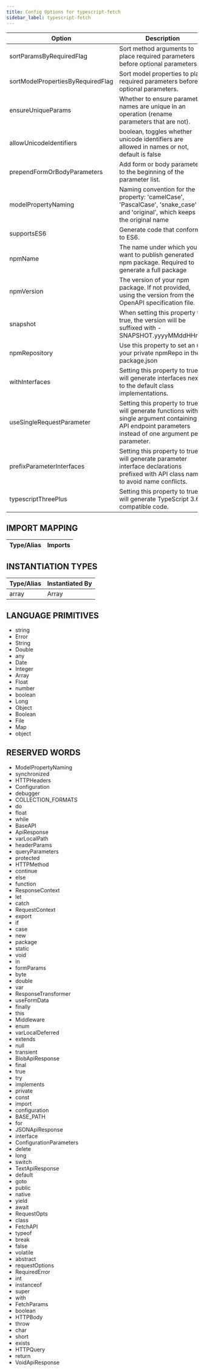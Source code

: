 ```yaml
---
title: Config Options for typescript-fetch
sidebar_label: typescript-fetch
---
```


| Option | Description | Values | Default |
| ------ | ----------- | ------ | ------- |
|sortParamsByRequiredFlag|Sort method arguments to place required parameters before optional parameters.| |true|
|sortModelPropertiesByRequiredFlag|Sort model properties to place required parameters before optional parameters.| |true|
|ensureUniqueParams|Whether to ensure parameter names are unique in an operation (rename parameters that are not).| |true|
|allowUnicodeIdentifiers|boolean, toggles whether unicode identifiers are allowed in names or not, default is false| |false|
|prependFormOrBodyParameters|Add form or body parameters to the beginning of the parameter list.| |false|
|modelPropertyNaming|Naming convention for the property: 'camelCase', 'PascalCase', 'snake_case' and 'original', which keeps the original name| |camelCase|
|supportsES6|Generate code that conforms to ES6.| |false|
|npmName|The name under which you want to publish generated npm package. Required to generate a full package| |null|
|npmVersion|The version of your npm package. If not provided, using the version from the OpenAPI specification file.| |1.0.0|
|snapshot|When setting this property to true, the version will be suffixed with -SNAPSHOT.yyyyMMddHHmm| |false|
|npmRepository|Use this property to set an url your private npmRepo in the package.json| |null|
|withInterfaces|Setting this property to true will generate interfaces next to the default class implementations.| |false|
|useSingleRequestParameter|Setting this property to true will generate functions with a single argument containing all API endpoint parameters instead of one argument per parameter.| |true|
|prefixParameterInterfaces|Setting this property to true will generate parameter interface declarations prefixed with API class name to avoid name conflicts.| |false|
|typescriptThreePlus|Setting this property to true will generate TypeScript 3.6+ compatible code.| |false|

## IMPORT MAPPING

| Type/Alias | Imports |
| ---------- | ------- |


## INSTANTIATION TYPES

| Type/Alias | Instantiated By |
| ---------- | --------------- |
|array|Array|


## LANGUAGE PRIMITIVES

<ul data-columns="2" style="list-style-type: disc;-webkit-columns:2;-moz-columns:2;columns:2;-moz-column-fill:auto;column-fill:auto"><li>string</li>
<li>Error</li>
<li>String</li>
<li>Double</li>
<li>any</li>
<li>Date</li>
<li>Integer</li>
<li>Array</li>
<li>Float</li>
<li>number</li>
<li>boolean</li>
<li>Long</li>
<li>Object</li>
<li>Boolean</li>
<li>File</li>
<li>Map</li>
<li>object</li>
</ul>

## RESERVED WORDS

<ul data-columns="2" style="list-style-type: disc;-webkit-columns:2;-moz-columns:2;columns:2;-moz-column-fill:auto;column-fill:auto"><li>ModelPropertyNaming</li>
<li>synchronized</li>
<li>HTTPHeaders</li>
<li>Configuration</li>
<li>debugger</li>
<li>COLLECTION_FORMATS</li>
<li>do</li>
<li>float</li>
<li>while</li>
<li>BaseAPI</li>
<li>ApiResponse</li>
<li>varLocalPath</li>
<li>headerParams</li>
<li>queryParameters</li>
<li>protected</li>
<li>HTTPMethod</li>
<li>continue</li>
<li>else</li>
<li>function</li>
<li>ResponseContext</li>
<li>let</li>
<li>catch</li>
<li>RequestContext</li>
<li>export</li>
<li>if</li>
<li>case</li>
<li>new</li>
<li>package</li>
<li>static</li>
<li>void</li>
<li>in</li>
<li>formParams</li>
<li>byte</li>
<li>double</li>
<li>var</li>
<li>ResponseTransformer</li>
<li>useFormData</li>
<li>finally</li>
<li>this</li>
<li>Middleware</li>
<li>enum</li>
<li>varLocalDeferred</li>
<li>extends</li>
<li>null</li>
<li>transient</li>
<li>BlobApiResponse</li>
<li>final</li>
<li>true</li>
<li>try</li>
<li>implements</li>
<li>private</li>
<li>const</li>
<li>import</li>
<li>configuration</li>
<li>BASE_PATH</li>
<li>for</li>
<li>JSONApiResponse</li>
<li>interface</li>
<li>ConfigurationParameters</li>
<li>delete</li>
<li>long</li>
<li>switch</li>
<li>TextApiResponse</li>
<li>default</li>
<li>goto</li>
<li>public</li>
<li>native</li>
<li>yield</li>
<li>await</li>
<li>RequestOpts</li>
<li>class</li>
<li>FetchAPI</li>
<li>typeof</li>
<li>break</li>
<li>false</li>
<li>volatile</li>
<li>abstract</li>
<li>requestOptions</li>
<li>RequiredError</li>
<li>int</li>
<li>instanceof</li>
<li>super</li>
<li>with</li>
<li>FetchParams</li>
<li>boolean</li>
<li>HTTPBody</li>
<li>throw</li>
<li>char</li>
<li>short</li>
<li>exists</li>
<li>HTTPQuery</li>
<li>return</li>
<li>VoidApiResponse</li>
</ul>
